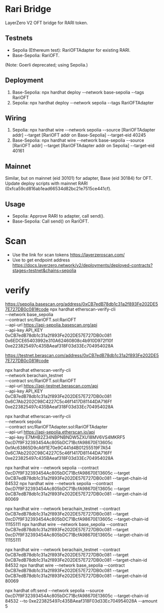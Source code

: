 # Rari Bridge

LayerZero V2 OFT bridge for RARI token.

## Testnets
- Sepolia (Ethereum test): RariOFTAdapter for existing RARI.
- Base-Sepolia: RariOFT.

(Note: Goerli deprecated; using Sepolia.)

## Deployment
1. Base-Sepolia: npx hardhat deploy --network base-sepolia --tags RariOFT
2. Sepolia: npx hardhat deploy --network sepolia --tags RariOFTAdapter

## Wiring
1. Sepolia: npx hardhat wire --network sepolia --source [RariOFTAdapter addr] --target [RariOFT addr on Base-Sepolia] --target-eid 40245
2. Base-Sepolia: npx hardhat wire --network base-sepolia --source [RariOFT addr] --target [RariOFTAdapter addr on Sepolia] --target-eid 40161

## Mainnet
Similar, but on mainnet (eid 30101) for adapter, Base (eid 30184) for OFT. Update deploy scripts with mainnet RARI (0xfca59cd816ab1ead66534d82bc21e7515ce441cf).

## Usage
- Sepolia: Approve RARI to adapter, call send().
- Base-Sepolia: Call send() on RariOFT.

# Scan
- Use the link for scan tokens https://layerzeroscan.com/
- Uxe to get endpoint address https://docs.layerzero.network/v2/deployments/deployed-contracts?stages=testnet&chains=sepolia

# verify 

https://sepolia.basescan.org/address/0xCB7edB78db1c31a2f893Fe202DE57E727DB0c081#code
npx hardhat etherscan-verify-cli \
  --network base_sepolia \
  --contract src/RariOFT.sol:RariOFT \
  --api-url https://api-sepolia.basescan.org/api \
  --api-key API_KEY \
  0xCB7edB78db1c31a2f893Fe202DE57E727DB0c081 \
  0x6EDCE65403992e310A62460808c4b910D972f10f \
  0xe223825497c435BAeaf318F03d33Ec704954028A

https://testnet.berascan.com/address/0xCB7edB78db1c31a2f893Fe202DE57E727DB0c081#code

npx hardhat etherscan-verify-cli \
  --network berachain_testnet \
  --contract src/RariOFT.sol:RariOFT \
  --api-url https://api-testnet.berascan.com/api \
  --api-key API_KEY \
  0xCB7edB78db1c31a2f893Fe202DE57E727DB0c081 \
  0x6C7Ab2202C98C4227C5c46f1417D81144DA716Ff \
  0xe223825497c435BAeaf318F03d33Ec704954028A


npx hardhat etherscan-verify-cli \
  --network sepolia \
  --contract src/RariOFTAdapter.sol:RariOFTAdapter \
  --api-url https://api-sepolia.etherscan.io/api \
  --api-key E7MHB2Z34NBPNBNDW5ZXU18MV6VS4MKRF5 \
  0xcD7f9F32393454Ac805bDC71BcfA98670E13605c \
  0xfAc63865D9cA6f1E70e9C441d4B01255519F7A54 \
  0x6C7Ab2202C98C4227C5c46f1417D81144DA716Ff \
  0xe223825497c435BAeaf318F03d33Ec704954028A

npx hardhat wire --network sepolia --contract 0xcD7f9F32393454Ac805bDC71BcfA98670E13605c  --target 0xCB7edB78db1c31a2f893Fe202DE57E727DB0c081 --target-chain-id 84532
npx hardhat wire --network sepolia --contract 0xcD7f9F32393454Ac805bDC71BcfA98670E13605c  --target 0xCB7edB78db1c31a2f893Fe202DE57E727DB0c081 --target-chain-id 80069

npx hardhat wire --network berachain_testnet --contract 0xCB7edB78db1c31a2f893Fe202DE57E727DB0c081  --target 0xcD7f9F32393454Ac805bDC71BcfA98670E13605c --target-chain-id 11155111
npx hardhat wire --network base_sepolia --contract 0xCB7edB78db1c31a2f893Fe202DE57E727DB0c081  --target 0xcD7f9F32393454Ac805bDC71BcfA98670E13605c --target-chain-id 11155111

npx hardhat wire --network berachain_testnet --contract 0xCB7edB78db1c31a2f893Fe202DE57E727DB0c081  --target 0xCB7edB78db1c31a2f893Fe202DE57E727DB0c081 --target-chain-id 84532
npx hardhat wire --network base_sepolia --contract 0xCB7edB78db1c31a2f893Fe202DE57E727DB0c081  --target 0xCB7edB78db1c31a2f893Fe202DE57E727DB0c081 --target-chain-id 80069

npx hardhat oft:send --network sepolia --source 0xcD7f9F32393454Ac805bDC71BcfA98670E13605c --target-chain-id 84532 --to 0xe223825497c435BAeaf318F03d33Ec704954028A --amount 5